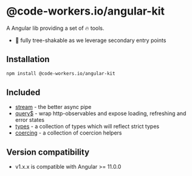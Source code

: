# @code-workers.io/angular-kit

A Angular lib providing a set of 🔥 tools.

- 🍃 fully tree-shakable as we leverage secondary entry points

## Installation

```bash
npm install @code-workers.io/angular-kit
```

## Included

- [stream](./libs/angular-kit/stream/README.md) - the better async pipe
- [query$](./libs/angular-kit/query/README.md) - wrap http-observables and expose loading, refreshing and error states
- [types](./libs/angular-kit/types/README.md) - a collection of types which will reflect strict types
- [coercing](./libs/angular-kit/coercing/README.md) - a collection of coercion helpers

## Version compatibility

- v1.x.x is compatible with Angular >= 11.0.0
